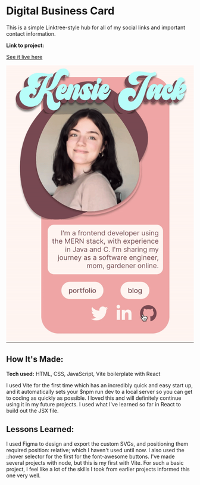 # Digital Business Card

This is a simple Linktree-style hub for all of my social links and important contact information.

**Link to project:**

[See it live here](https://kensiecodes.netlify.app/)

![Gif of project](public/readmegif.gif)

## How It's Made:

**Tech used:** HTML, CSS, JavaScript, Vite boilerplate with React

I used Vite for the first time which has an incredibly quick and easy start up, and it automatically sets your $npm run dev to a local server so you can get to coding as quickly as possible. I loved this and will definitely continue using it in my future projects. I used what I've learned so far in React to build out the JSX file.

## Lessons Learned:

I used Figma to design and export the custom SVGs, and positioning them required position: relative; which I haven't used until now. I also used the ::hover selector for the first for the font-awesome buttons. I've made several projects with node, but this is my first with Vite. For such a basic project, I feel like a lot of the skills I took from earlier projects informed this one very well.
